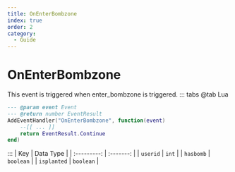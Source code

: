 ```yaml
---
title: OnEnterBombzone
index: true
order: 2
category:
  - Guide
---
```


# OnEnterBombzone
This event is triggered when enter_bombzone is triggered.
::: tabs
@tab Lua
```lua
--- @param event Event
--- @return number EventResult
AddEventHandler("OnEnterBombzone", function(event)
    --[[ ... ]]
    return EventResult.Continue
end)
```

:::
|     Key     | Data Type |
| :---------: | :-------: |
|   `userid`  |   `int`   |
|  `hasbomb`  | `boolean` |
| `isplanted` | `boolean` |